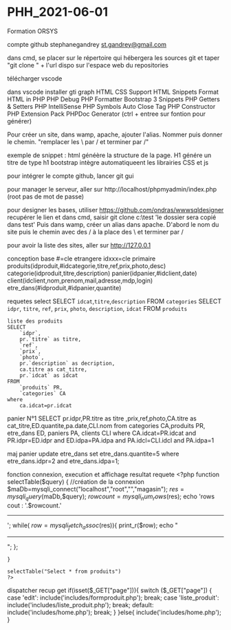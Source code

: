 # PHH_2021-06-01
Formation ORSYS

compte github
	stephanegandrey
	st.gandrey@gmail.com

dans cmd, se placer sur le répertoire qui hébergera les sources git et taper "git clone " + l'url dispo sur l'espace web du repositories

télécharger vscode

dans vscode installer 
	gti graph
	HTML CSS Support
	HTML Snippets
	Format HTML in PHP
	PHP Debug
	PHP Formatter
	Bootstrap 3 Snippets
	PHP Getters & Setters
	PHP IntelliSense
	PHP Symbols
	Auto Close Tag
	PHP Constructor
	PHP Extension Pack
	PHPDoc Generator (ctrl + entree sur fontion pour générer)


Pour créer un site, dans wamp, apache, ajouter l'alias. Nommer puis donner le chemin. "remplacer les \ par / et terminer par /"

exemple de snippet : html généère la structure de la page. H1 génére un titre de type h1
bootstrap intègre automatiqueent les librairies CSS et js

pour intégrer le compte github, lancer git gui

pour manager le serveur, aller sur http://localhost/phpmyadmin/index.php (root pas de mot de passe)

pour designer les bases, utiliser https://github.com/ondras/wwwsqldesigner
	recupérer le lien et dans cmd, saisir git clone c:\test 'le dossier sera copié dans test'
	Puis dans wamp, créer un alias dans apache. D'abord le nom du site puis le chemin avec des / à la place des \ et terminer par /

pour avoir la liste des sites, aller sur http://127.0.0.1


conception base
	#=cle etrangere
	idxxx=cle primaire
	produits(idproduit,#idcategorie,titre,ref,prix,photo,desc)
	categorie(idproduit,titre,description)
	panier(idpanier,#idclient,date)
	client(idclient,nom,prenom,mail,adresse,mdp,login)
	etre_dans(#idproduit,#idpanier,quantite)

requetes select
	SELECT `idcat`,`titre`,`description` FROM `categories`
	SELECT `idpr`, `titre`, `ref`, `prix`, `photo`, `description`, `idcat` FROM `produits`

	liste des produits
	SELECT 
		`idpr`,
		pr.`titre` as titre,
		`ref`,
		`prix`,
		`photo`,
		pr.`description` as decription,
		ca.titre as cat_titre,
		pr.`idcat` as idcat
	FROM
		`produits` PR,
		`categories` CA
	where
		ca.idcat=pr.idcat

panier N°1
	SELECT pr.idpr,PR.titre as titre ,prix,ref,photo,CA.titre as cat_titre,ED.quantite,pa.date,CLI.nom from categories CA,produits PR, etre_dans ED, paniers PA, clients CLI where CA.idcat=PR.idcat and PR.idpr=ED.idpr and ED.idpa=PA.idpa and PA.idcl=CLI.idcl and PA.idpa=1

maj panier
	update etre_dans set etre_dans.quantite=5 where etre_dans.idpr=2 and etre_dans.idpa=1;

fonction connexion, execution et affichage resultat requete
	<?php
	function selectTable($query)
	{
		//création de la connexion
		$maDb=mysqli_connect("localhost","root","","magasin");
		$res=mysqli_query($maDb,$query);
		$rowcount=mysqli_num_rows($res);
		echo 'rows cout : '.$rowcount.'<hr/>';
		while( $row = mysqli_fetch_assoc($res)){
			print_r($row);
			echo "<hr/>";
		};
		
	}

	selectTable("Select * from produits")
	?>

dispatcher recup get
	if(isset($_GET["page"])){
        switch ($_GET["page"]) {
            case 'edit':
                include('includes/formproduit.php');
                break;
            case 'liste_produit':
                include('includes/liste_produit.php');
                break;
            default:
                include('includes/home.php');
                break;
        }
    }else{
        include('includes/home.php');
    }

